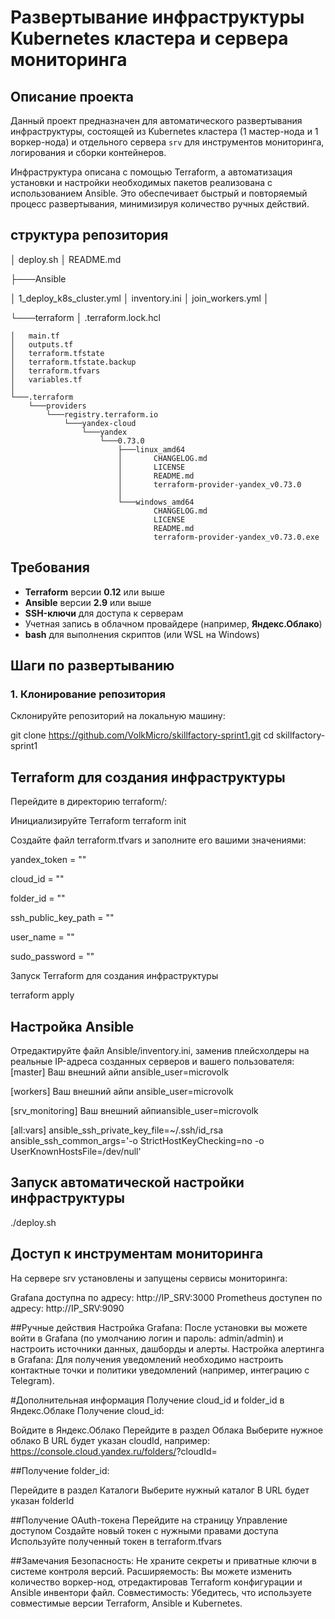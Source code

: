 # Развертывание инфраструктуры Kubernetes кластера и сервера мониторинга

## Описание проекта

Данный проект предназначен для автоматического развертывания инфраструктуры, состоящей из Kubernetes кластера (1 мастер-нода и 1 воркер-нода) и отдельного сервера `srv` для инструментов мониторинга, логирования и сборки контейнеров.

Инфраструктура описана с помощью Terraform, а автоматизация установки и настройки необходимых пакетов реализована с использованием Ansible. Это обеспечивает быстрый и повторяемый процесс развертывания, минимизируя количество ручных действий.

## структура репозитория

│   deploy.sh
│   README.md

├───Ansible

│       1_deploy_k8s_cluster.yml
│       inventory.ini
│       join_workers.yml
│

└───terraform
    │   .terraform.lock.hcl
    
    │   main.tf  
    │   outputs.tf    
    │   terraform.tfstate    
    │   terraform.tfstate.backup
    │   terraform.tfvars
    │   variables.tf
    │
    └───.terraform
        └───providers
            └───registry.terraform.io
                └───yandex-cloud
                    └───yandex
                        └───0.73.0
                            ├───linux_amd64
                            │       CHANGELOG.md
                            │       LICENSE
                            │       README.md
                            │       terraform-provider-yandex_v0.73.0
                            │
                            └───windows_amd64
                                    CHANGELOG.md
                                    LICENSE
                                    README.md
                                    terraform-provider-yandex_v0.73.0.exe



## Требования

- **Terraform** версии **0.12** или выше
- **Ansible** версии **2.9** или выше
- **SSH-ключи** для доступа к серверам
- Учетная запись в облачном провайдере (например, **Яндекс.Облако**)
- **bash** для выполнения скриптов (или WSL на Windows)

## Шаги по развертыванию

### 1. Клонирование репозитория

Склонируйте репозиторий на локальную машину:

git clone https://github.com/VolkMicro/skillfactory-sprint1.git
cd skillfactory-sprint1

## Terraform для создания инфраструктуры
Перейдите в директорию terraform/:

Инициализируйте Terraform
terraform init

Создайте файл terraform.tfvars и заполните его вашими значениями:

yandex_token    = ""

cloud_id        = ""

folder_id       = ""

ssh_public_key_path = ""

user_name       = ""

sudo_password   = ""

Запуск Terraform для создания инфраструктуры

terraform apply


## Настройка Ansible
Отредактируйте файл Ansible/inventory.ini, заменив плейсхолдеры на реальные IP-адреса созданных серверов и вашего пользователя:
[master]
Ваш внешний айпи ansible_user=microvolk

[workers]
Ваш внешний айпи ansible_user=microvolk

[srv_monitoring]
Ваш внешний айпиansible_user=microvolk

[all:vars]
ansible_ssh_private_key_file=~/.ssh/id_rsa
ansible_ssh_common_args='-o StrictHostKeyChecking=no -o UserKnownHostsFile=/dev/null'


## Запуск автоматической настройки инфраструктуры
./deploy.sh

## Доступ к инструментам мониторинга
На сервере srv установлены и запущены сервисы мониторинга:

Grafana доступна по адресу: http://IP_SRV:3000
Prometheus доступен по адресу: http://IP_SRV:9090

##Ручные действия
Настройка Grafana: После установки вы можете войти в Grafana (по умолчанию логин и пароль: admin/admin) и настроить источники данных, дашборды и алерты.
Настройка алертинга в Grafana: Для получения уведомлений необходимо настроить контактные точки и политики уведомлений (например, интеграцию с Telegram).



#Дополнительная информация
Получение cloud_id и folder_id в Яндекс.Облаке
Получение cloud_id:

Войдите в Яндекс.Облако
Перейдите в раздел Облака
Выберите нужное облако
В URL будет указан cloudId, например: https://console.cloud.yandex.ru/folders/<folderId>?cloudId=<cloudId>

##Получение folder_id:

Перейдите в раздел Каталоги
Выберите нужный каталог
В URL будет указан folderId

##Получение OAuth-токена
Перейдите на страницу Управление доступом
Создайте новый токен с нужными правами доступа
Используйте полученный токен в terraform.tfvars

##Замечания
Безопасность: Не храните секреты и приватные ключи в системе контроля версий.
Расширяемость: Вы можете изменить количество воркер-нод, отредактировав Terraform конфигурации и Ansible инвентори файл.
Совместимость: Убедитесь, что используете совместимые версии Terraform, Ansible и Kubernetes.
